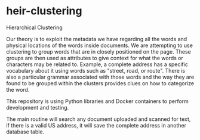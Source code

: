 # heir-clustering
Hierarchical Clustering

Our theory is to exploit the metadata we have regarding all the words and physical locations of the words inside documents. We are attempting to use clustering to group words that are in closely positioned on the page.  These groups are then used as attributes to give context for what the words or characters may be related to. Example, a complete address has a specific vocabulary about it using words such as "street, road, or route". There is also a particular grammar associated with those words and the way they are found to be grouped within the clusters provides clues on how to categorize the word.

This repository is using Python libraries and Docker containers to perform development and testing.

The main routine will search any document uploaded and scanned for text, if there is a valid US address, it will save the complete address in another database table.
